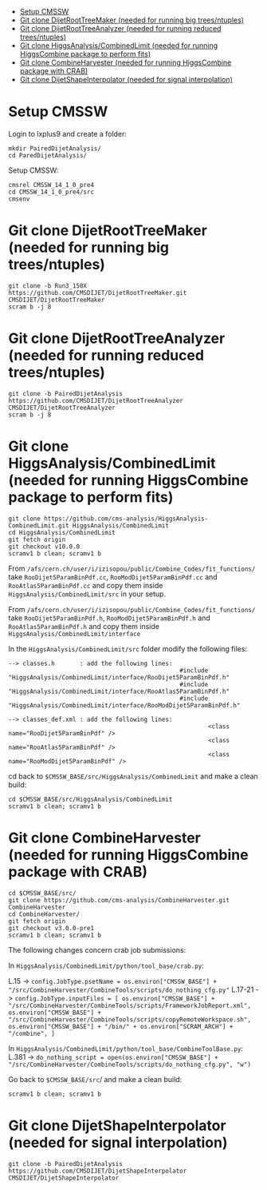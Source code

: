 <!-- MarkdownTOC depth=0 -->

- [Setup CMSSW](#setup_cmssw)
- [Git clone DijetRootTreeMaker (needed for running big trees/ntuples)](#dijetroottreemaker)
- [Git clone DijetRootTreeAnalyzer (needed for running reduced trees/ntuples)](#dijetroottreeanalyzer)
- [Git clone HiggsAnalysis/CombinedLimit (needed for running HiggsCombine package to perform fits)](#higgsanalysis_combinedlimit)
- [Git clone CombineHarvester (needed for running HiggsCombine package with CRAB)](#combineharvester)
- [Git clone DijetShapeInterpolator (needed for signal interpolation)](#dijetshapeinterpolator)

<a name="setup_cmssw"></a>
# Setup CMSSW

Login to lxplus9 and create a folder:

```
mkdir PairedDijetAnalysis/
cd ParedDijetAnalysis/
```

Setup CMSSW:

```
cmsrel CMSSW_14_1_0_pre4
cd CMSSW_14_1_0_pre4/src
cmsenv
```

<a name="dijetroottreemaker"></a>
# Git clone DijetRootTreeMaker (needed for running big trees/ntuples)

```
git clone -b Run3_150X https://github.com/CMSDIJET/DijetRootTreeMaker.git CMSDIJET/DijetRootTreeMaker
scram b -j 8
```

<a name="dijetroottreeanalyzer"></a>
# Git clone DijetRootTreeAnalyzer (needed for running reduced trees/ntuples)

```
git clone -b PairedDijetAnalysis https://github.com/CMSDIJET/DijetRootTreeAnalyzer CMSDIJET/DijetRootTreeAnalyzer
scram b -j 8
```

<a name="higgsanalysis_combinedlimit"></a>
# Git clone HiggsAnalysis/CombinedLimit (needed for running HiggsCombine package to perform fits)

```
git clone https://github.com/cms-analysis/HiggsAnalysis-CombinedLimit.git HiggsAnalysis/CombinedLimit 
cd HiggsAnalysis/CombinedLimit
git fetch origin
git checkout v10.0.0
scramv1 b clean; scramv1 b
```

From `/afs/cern.ch/user/i/izisopou/public/Combine_Codes/fit_functions/` take `RooDijet5ParamBinPdf.cc`, `RooModDijet5ParamBinPdf.cc` and `RooAtlas5ParamBinPdf.cc` and copy them inside `HiggsAnalysis/CombinedLimit/src` in your setup.

From `/afs/cern.ch/user/i/izisopou/public/Combine_Codes/fit_functions/` take `RooDijet5ParamBinPdf.h`, `RooModDijet5ParamBinPdf.h` and `RooAtlas5ParamBinPdf.h` and copy them inside `HiggsAnalysis/CombinedLimit/interface`

In the `HiggsAnalysis/CombinedLimit/src` folder modify the following files:

```
--> classes.h       : add the following lines:  
                                                #include "HiggsAnalysis/CombinedLimit/interface/RooDijet5ParamBinPdf.h"
                                                #include "HiggsAnalysis/CombinedLimit/interface/RooAtlas5ParamBinPdf.h"
                                                #include "HiggsAnalysis/CombinedLimit/interface/RooModDijet5ParamBinPdf.h"
```

```
--> classes_def.xml : add the following lines:  	
                                                        <class name="RooDijet5ParamBinPdf" />
                                                        <class name="RooAtlas5ParamBinPdf" /> 
                                                        <class name="RooModDijet5ParamBinPdf" /> 
```

cd back to `$CMSSW_BASE/src/HiggsAnalysis/CombinedLimit` and make a clean build:

```
cd $CMSSW_BASE/src/HiggsAnalysis/CombinedLimit 
scramv1 b clean; scramv1 b
```


<a name="combineharvester"></a>
# Git clone CombineHarvester (needed for running HiggsCombine package with CRAB)

```
cd $CMSSW_BASE/src/
git clone https://github.com/cms-analysis/CombineHarvester.git CombineHarvester
cd CombineHarvester/
git fetch origin
git checkout v3.0.0-pre1
scramv1 b clean; scramv1 b
```

The following changes concern crab job submissions:

In `HiggsAnalysis/CombinedLimit/python/tool_base/crab.py`:

L.15    -> `config.JobType.psetName = os.environ["CMSSW_BASE"] + "/src/CombineHarvester/CombineTools/scripts/do_nothing_cfg.py"`
L.17-21 -> `config.JobType.inputFiles = [
    os.environ["CMSSW_BASE"] + "/src/CombineHarvester/CombineTools/scripts/FrameworkJobReport.xml",
    os.environ["CMSSW_BASE"] + "/src/CombineHarvester/CombineTools/scripts/copyRemoteWorkspace.sh",
    os.environ["CMSSW_BASE"] + "/bin/" + os.environ["SCRAM_ARCH"] + "/combine",
]`

In `HiggsAnalysis/CombinedLimit/python/tool_base/CombineToolBase.py`:
L.381 -> `do_nothing_script = open(os.environ["CMSSW_BASE"] + "/src/CombineHarvester/CombineTools/scripts/do_nothing_cfg.py", "w")`

Go back to `$CMSSW_BASE/src`/ and make a clean build:

```
scramv1 b clean; scramv1 b
```

<a name="dijetshapeinterpolator"></a>
# Git clone DijetShapeInterpolator (needed for signal interpolation)

```
git clone -b PairedDijetAnalysis https://github.com/CMSDIJET/DijetShapeInterpolator CMSDIJET/DijetShapeInterpolator
```
